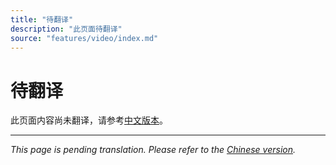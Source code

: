 ```yaml
---
title: "待翻译"
description: "此页面待翻译"
source: "features/video/index.md"
---
```


# 待翻译

此页面内容尚未翻译，请参考[中文版本](../../zh/features/video/index.md)。

---

*This page is pending translation. Please refer to the [Chinese version](../../zh/features/video/index.md).*
